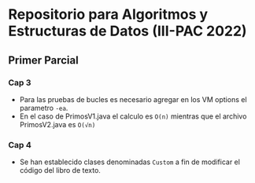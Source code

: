 # Repositorio para Algoritmos y Estructuras de Datos (III-PAC 2022)
## Primer Parcial
### Cap 3 
- Para las pruebas de bucles es necesario agregar en los VM options el parametro `-ea`.
- En el caso de PrimosV1.java el calculo es `O(n)` mientras que el archivo PrimosV2.java es `O(√n)`
### Cap 4
- Se han establecido clases denominadas `Custom` a fin de modificar el código del libro de texto.
